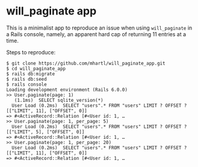 # will_paginate app

This is a minimalist app to reproduce an issue when using `will_paginate` in a Rails console, namely, an apparent hard cap of returning 11 entries at a time.

Steps to reproduce:

```
$ git clone https://github.com/mhartl/will_paginate_app.git
$ cd will_paginate_app
$ rails db:migrate
$ rails db:seed
$ rails console
Loading development environment (Rails 6.0.0)
>> User.paginate(page: 1)
   (1.1ms)  SELECT sqlite_version(*)
  User Load (0.2ms)  SELECT "users".* FROM "users" LIMIT ? OFFSET ?  [["LIMIT", 11], ["OFFSET", 0]]
=> #<ActiveRecord::Relation [#<User id: 1, …
>> User.paginate(page: 1, per_page: 5)
  User Load (0.2ms)  SELECT "users".* FROM "users" LIMIT ? OFFSET ?  [["LIMIT", 5], ["OFFSET", 0]]
=> #<ActiveRecord::Relation [#<User id: 1, …
>> User.paginate(page: 1, per_page: 20)
  User Load (0.2ms)  SELECT "users".* FROM "users" LIMIT ? OFFSET ?  [["LIMIT", 11], ["OFFSET", 0]]
=> #<ActiveRecord::Relation [#<User id: 1, …
```